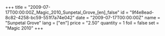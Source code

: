 +++
title = "2009-07-17T00:00:00Z_Magic_2010_Sunpetal_Grove_[en]_false"
id = "9f4e8ead-8c82-4258-bc59-551f7a74e042"
date = "2009-07-17T00:00:00Z"
name = "Sunpetal Grove"
lang = ["en"]
price = "2.50"
quantity = 1
foil = false
set = "Magic 2010"
+++
